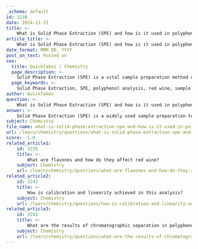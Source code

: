 ```yaml
---
_schema: default
id: 3230
date: 2024-11-21
title: >-
    What is Solid Phase Extraction (SPE) and how is it used in polyphenol analysis?
article_title: >-
    What is Solid Phase Extraction (SPE) and how is it used in polyphenol analysis?
date_format: MMM DD, YYYY
post_on_text: Posted on
seo:
  title: QuickTakes | Chemistry
  page_description: >-
    Solid Phase Extraction (SPE) is a vital sample preparation method used in analytical chemistry for isolating and quantifying polyphenols in complex matrices like red wine, utilizing HPLC for detailed analysis.
  page_keywords: >-
    Solid Phase Extraction, SPE, polyphenol analysis, red wine, sample preparation, HPLC, extract, concentrate, chromatographic analysis, catechins, phenolic acids, recovery rates, antioxidant properties, food chemistry, quality control
author: QuickTakes
question: >-
    What is Solid Phase Extraction (SPE) and how is it used in polyphenol analysis?
answer: >-
    Solid Phase Extraction (SPE) is a widely used sample preparation technique in analytical chemistry, particularly for the analysis of complex matrices such as red wine. SPE involves the use of a solid adsorbent, typically contained in a cartridge or disk, to selectively isolate specific compounds from a liquid sample. This method is particularly effective for cleaning up samples and concentrating analytes before further analysis, such as High-Performance Liquid Chromatography (HPLC).\n\n### How SPE Works in Polyphenol Analysis\n\n1. **Sample Preparation**: In the context of polyphenol analysis in red wine, SPE is employed to extract and concentrate polyphenolic compounds, such as catechins and phenolic acids, from the wine matrix. The process begins with the selection of an appropriate sorbent material that has a high affinity for the target analytes.\n\n2. **Extraction Process**: The wine sample is passed through the SPE cartridge, where the polyphenols are adsorbed onto the solid phase. This step effectively removes interfering substances, such as sugars and organic acids, which can complicate the analysis.\n\n3. **Elution**: After the target compounds are retained on the sorbent, they are eluted using a suitable solvent. This elution step allows for the collection of concentrated polyphenolic extracts, which can then be analyzed using HPLC.\n\n4. **Chromatographic Analysis**: The extracted polyphenols are quantified using HPLC, where the chromatographic conditions are optimized to achieve sharp peaks and accurate quantification. For instance, a slow solvent gradient is often employed to enhance peak resolution and minimize column contamination.\n\n### Applications in Red Wine Analysis\n\nSPE has been successfully applied to the determination of various polyphenols in red wine. For example, studies have demonstrated the effective extraction of catechins and phenolic acids using different sorbent materials, such as C18 and polymeric cartridges. The recovery rates of these compounds from red wine samples have been reported to be high, confirming the efficiency of SPE in this context.\n\nAdditionally, the use of SPE allows for the analysis of a wide range of polyphenolic compounds, which are known for their antioxidant properties and potential health benefits. By employing SPE in conjunction with HPLC, researchers can obtain detailed profiles of polyphenols in red wine, contributing to food chemistry and quality control efforts.\n\nIn summary, Solid Phase Extraction is a crucial step in the analysis of polyphenols in red wine, facilitating the isolation and quantification of these important compounds while ensuring the integrity of the analytical results.
subject: Chemistry
file_name: what-is-solid-phase-extraction-spe-and-how-is-it-used-in-polyphenol-analysis.md
url: /learn/chemistry/questions/what-is-solid-phase-extraction-spe-and-how-is-it-used-in-polyphenol-analysis
score: -1.0
related_article1:
    id: 3225
    title: >-
        What are flavones and how do they affect red wine?
    subject: Chemistry
    url: /learn/chemistry/questions/what-are-flavones-and-how-do-they-affect-red-wine
related_article2:
    id: 3242
    title: >-
        How is calibration and linearity achieved in this analysis?
    subject: Chemistry
    url: /learn/chemistry/questions/how-is-calibration-and-linearity-achieved-in-this-analysis
related_article3:
    id: 3241
    title: >-
        What are the results of chromatographic separation in polyphenol analysis?
    subject: Chemistry
    url: /learn/chemistry/questions/what-are-the-results-of-chromatographic-separation-in-polyphenol-analysis
---
```


&nbsp;